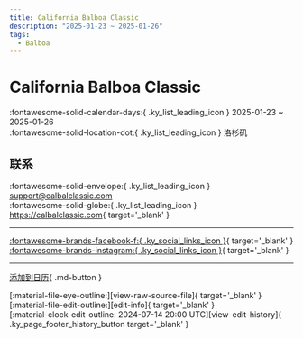 ```yaml
---
title: California Balboa Classic
description: "2025-01-23 ~ 2025-01-26"
tags:
  - Balboa
---
```


# California Balboa Classic 

:fontawesome-solid-calendar-days:{ .ky_list_leading_icon } 2025-01-23 ~ 2025-01-26  
:fontawesome-solid-location-dot:{ .ky_list_leading_icon } 洛杉矶  

## 联系

:fontawesome-solid-envelope:{ .ky_list_leading_icon } <support@calbalclassic.com>  
:fontawesome-solid-globe:{ .ky_list_leading_icon } <https://calbalclassic.com>{ target='_blank' }  

---

 [:fontawesome-brands-facebook-f:{ .ky_social_links_icon }](https://www.facebook.com/CaliforniaBalboaClassic){ target='_blank' } [:fontawesome-brands-instagram:{ .ky_social_links_icon }](https://instagram.com/californiabalboaclassic){ target='_blank' }

---

[添加到日历](https://swing.news/ics/zh-Hans/2025/us/california-balboa-classic-2025.ics){ .md-button }

<div class="ky_page_footer" markdown>
<div class="ky_page_footer_trailing" markdown="span">
[:material-file-eye-outline:][view-raw-source-file]{ target='_blank' }
[:material-file-edit-outline:][edit-info]{ target='_blank' }
</div>
<div class="ky_page_footer_leading" markdown="span">
[:material-clock-edit-outline: 2024-07-14 20:00 UTC][view-edit-history]{ .ky_page_footer_history_button target='_blank' }
</div>
</div>

[view-raw-source-file]: https://github.com/swingdance/events/blob/main/2025/us/california-balboa-classic-2025.json "查看原始源文件"
[edit-info]: https://github.com/swingdance/events/issues/new?assignees=&labels=update+event&projects=&template=03-update_entity.yml&title=%5B2025%2Fus%5D%20California%20Balboa%20Classic&region=us&year=2025&id=california-balboa-classic-2025&name=California%20Balboa%20Classic&org_id= "编辑信息"

[view-edit-history]: https://github.com/swingdance/events/commits/main/2025/us/california-balboa-classic-2025.json "查看编辑历史"
